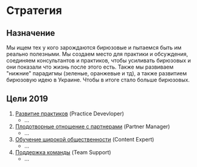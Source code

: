 # Стратегия

## Назначение

Мы ищем тех у кого зарождаются бирюзовые и пытаемся быть им реально полезными. Мы создаем место для практики и обсуждения, соединяем консультантов и практиков, чтобы усиливать бирюзовых и они показали что жизнь после этого есть. Также мы развиваем "нижние" парадигмы \(зеленые, оранжевые и тд\), а также развитием бирюзовую идею в Украине. Чтобы в итоге стало больше бирюзовых.

## Цели 2019

1. [Развитие практиков](razvitie-praktikov.md) \(Practice Devevloper\)
   * ...
2. [Плодотворные отношение с партнерами](plodotvornye-otnoshenie-s-partnerami.md) \(Partner Manager\)
   * ...
3. [Обучение широкой общественности](obuchenie-shirokoi-obshestvennosti.md) \(Content Expert\)
   * ...
4. [Поддержка команды](podderzhka-komandy.md) \(Team Support\)
   * ...

